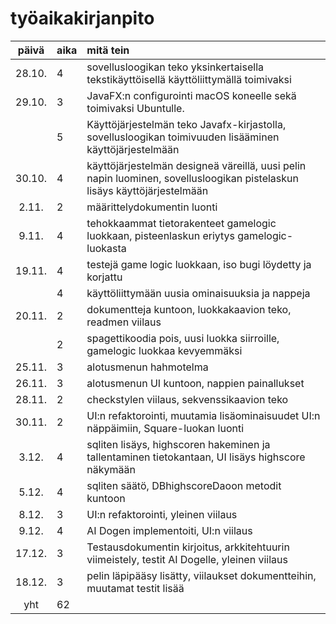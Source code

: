 # työaikakirjanpito

| päivä | aika | mitä tein  |
| :----:|:-----| :-----|
| 28.10. | 4    | sovellusloogikan teko yksinkertaisella tekstikäyttöisellä käyttöliittymällä toimivaksi
| 29.10. | 3 | JavaFX:n configurointi macOS koneelle sekä toimivaksi Ubuntulle. |
|  | 5 |   Käyttöjärjestelmän teko Javafx-kirjastolla, sovellusloogikan toimivuuden lisääminen käyttöjärjestelmään |
| 30.10. | 4  | käyttöjärjestelmän designeä väreillä, uusi pelin napin luominen, sovellusloogikan pistelaskun lisäys käyttöjärjestelmään |
| 2.11.      | 2    | määrittelydokumentin luonti |
| 9.11.      | 4    | tehokkaammat tietorakenteet gamelogic luokkaan, pisteenlaskun eriytys gamelogic-luokasta|
| 19.11.      | 4    | testejä game logic luokkaan, iso bugi löydetty ja korjattu|
|     | 4    | käyttöliittymään uusia ominaisuuksia ja nappeja|
| 20.11.      | 2    | dokumentteja kuntoon, luokkakaavion teko, readmen viilaus|
|       | 2    | spagettikoodia pois, uusi luokka siirroille, gamelogic luokkaa kevyemmäksi|
| 25.11.      | 3    | alotusmenun hahmotelma|
| 26.11.      | 3    | alotusmenun UI kuntoon, nappien painallukset|
| 28.11.      | 2    | checkstylen viilaus, sekvenssikaavion teko|
| 30.11.      | 2    | UI:n refaktorointi, muutamia lisäominaisuudet UI:n näppäimiin, Square-luokan luonti|
| 3.12.      | 4    | sqliten lisäys, highscoren hakeminen ja tallentaminen tietokantaan, UI lisäys highscore näkymään|
| 5.12.      | 4    | sqliten säätö, DBhighscoreDaoon metodit kuntoon|
| 8.12.      | 3    | UI:n refaktorointi, yleinen viilaus|
| 9.12.      | 4    | AI Dogen implementoiti, UI:n viilaus|
| 17.12.      | 3    |Testausdokumentin kirjoitus, arkkitehtuurin viimeistely, testit AI Dogelle, yleinen viilaus|
| 18.12.      | 3    |pelin läpipääsy lisätty, viilaukset dokumentteihin, muutamat testit lisää|
|yht   |   62| 
